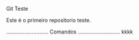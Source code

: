 Git Teste

Este é o primeiro repositorio teste.

............................
Comandos
............................
kkkk